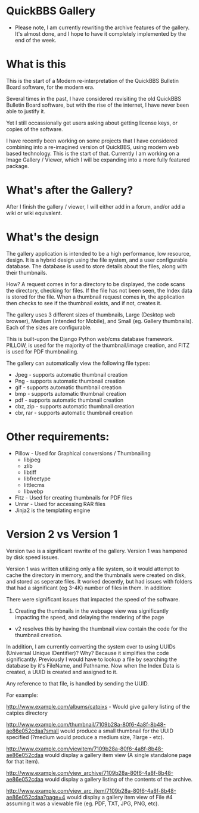 QuickBBS Gallery
========

* Please note, I am currently rewriting the archive features of the gallery.  It's almost done, and I hope to have it completely implemented by the end of the week.


What is this
=========
This is the start of a Modern re-interpretation of the QuickBBS Bulletin Board software, for the modern era.

Several times in the past, I have considered revisiting the old QuickBBS Bulletin Board software, but with the rise of the internet, I have never been able to justify it.

Yet I still occassionally get users asking about getting license keys, or copies of the software.  

I have recently been working on some projects that I have considered combining into a re-imagined version of QuickBBS, using modern web based technology.  This is the start of that.  Currently I am working on a Image Gallery / Viewer, which I will be expanding into a more fully featured package.


What's after the Gallery?
===========
After I finish the gallery / viewer, I will either add in a forum, and/or add a wiki or wiki equivalent.


What's the design
=================

The gallery application is intended to be a high performance, low resource, design.  It is a hybrid design using the file system, and a user configurable database.  The database is used to store details about the files, along with their thumbnails.  

How?  A request comes in for a directory to be displayed, the code scans the directory, checking for files.  If the file has not been seen, the Index data is stored for the file.  When a thumbnail request comes in, the application then checks to see if the thumbnail exists, and if not, creates it.

The gallery uses 3 different sizes of thumbnails, Large (Desktop web browser), Medium (Intended for Mobile), and Small (eg. Gallery thumbnails).  Each of the sizes are configurable.  

This is built-upon the Django Python web/cms database framework.  PILLOW, is used for the majority of the thumbnail/image creation, and FITZ is used for PDF thumbnailing.  


The gallery can automatically view the following file types:

* Jpeg - supports automatic thumbnail creation
* Png - supports automatic thumbnail creation
* gif - supports automatic thumbnail creation
* bmp - supports automatic thumbnail creation
* pdf - supports automatic thumbnail creation
* cbz, zip - supports automatic thumbnail creation
* cbr, rar - supports automatic thumbnail creation


Other requirements:
========

* Pillow - Used for Graphical conversions / Thumbnailing
   * libjpeg
   * zlib
   * libtiff
   * libfreetype
   * littlecms
   * libwebp
* Fitz - Used for creating thumbnails for PDF files
* Unrar - Used for accessing RAR files
* Jinja2 is the templating engine


Version 2 vs Version 1
==========

Version two is a significant rewrite of the gallery.  Version 1 was hampered by disk speed issues.

Version 1 was written utilizing only a file system, so it would attempt to cache the directory in memory, and the thumbnails were created on disk, and stored as seperate files.  It worked decently, but had issues with folders that had a significant (eg 3-4K) number of files in them.  In addition:

There were significant issues that impacted the speed of the software.

1) Creating the thumbnails in the webpage view was significantly impacting the speed, and delaying the rendering of the page
  * v2 resolves this by having the thumbnail view contain the code for the thumbnail creation.
  
In addition, I am currently converting the system over to using UUIDs (Universal Unique IDentifier)?  Why?  Because it simplifies the code significantly.  Previously I would have to lookup a file by searching the database by it's FileName, and Pathname.  Now when the Index Data is created, a UUID is created and assigned to it.  

Any reference to that file, is handled by sending the UUID.  

For example:

http://www.example.com/albums/catpixs   - Would give gallery listing of the catpixs directory

http://www.example.com/thumbnail/7109b28a-80f6-4a8f-8b48-ae86e052cdaa?small would produce a small thumbnail for the UUID specified (?medium would produce a medium size, ?large - etc).

http://www.example.com/viewitem/7109b28a-80f6-4a8f-8b48-ae86e052cdaa would display a gallery item view (A single standalone page for that item).

http://www.example.com/view_archive/7109b28a-80f6-4a8f-8b48-ae86e052cdaa would display a gallery listing of the contents of the archive.

http://www.example.com/view_arc_item/7109b28a-80f6-4a8f-8b48-ae86e052cdaa?page=4 would display a gallery item view of File #4 assuming it was a viewable file (eg. PDF, TXT, JPG, PNG, etc).  
